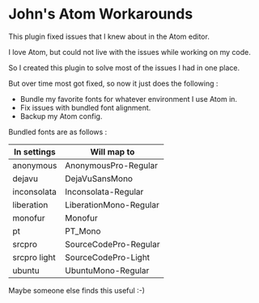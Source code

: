 # John's Atom Workarounds

This plugin fixed issues that I knew about in the Atom editor.

I love Atom, but could not live with the issues while working on my code.

So I created this plugin to solve most of the issues I had in one place.

But over time most got fixed, so now it just does the following :

+ Bundle my favorite fonts for whatever environment I use Atom in.
+ Fix issues with bundled font alignment.
+ Backup my Atom config.

Bundled fonts are as follows :

| In settings | Will map to |
| --- | --- |
|anonymous|AnonymousPro-Regular|
|dejavu|DejaVuSansMono|
|inconsolata|Inconsolata-Regular|
|liberation|LiberationMono-Regular|
|monofur|Monofur|
|pt|PT_Mono|
|srcpro|SourceCodePro-Regular|
|srcpro light|SourceCodePro-Light|
|ubuntu|UbuntuMono-Regular|

Maybe someone else finds this useful :-)
